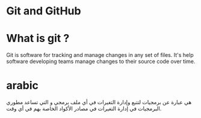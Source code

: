 # Git and GitHub

# What is git ?
Git is software for tracking and manage changes in any set of files.
It's help software developing teams manage changes to their source code over time.

# arabic
هي عبارة عن برمجيات لتتبع وإدارة التغيرات في أي ملف برمجي و التي تساعد مطوري البرمجيات في إدارة التغيرات في مصادر الأكواد الخاصة بهم في أي وقت.
